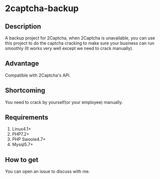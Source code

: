 # 2captcha-backup

## Description

A backup project for 2Captcha, when 2Captcha is unavailable, you can use this project to do the captcha cracking to make sure your business can run smoothly
(It works very well except we need to crack manually).

## Advantage

Compatible with 2Captcha's API.

## Shortcoming

You need to crack by yourself(or your employee) manually.

## Requirements

1. Linux4.1+
2. PHP7.2+
3. PHP Swoole4.7+
4. Mysql5.7+

## How to get

You can open an issue to discuss with me.
